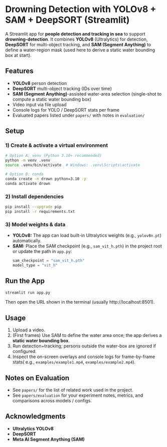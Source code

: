 # Drowning Detection with YOLOv8 + SAM + DeepSORT (Streamlit)

A Streamlit app for **people detection and tracking in sea** to support **drowning-detection**.
It combines **YOLOv8** (Ultralytics) for detection, **DeepSORT** for multi-object tracking, and **SAM (Segment Anything)** to define a water-region mask (used here to derive a static water bounding box at start).

## Features
-  **YOLOv8** person detection
-  **DeepSORT** multi-object tracking (IDs over time)
-  **SAM (Segment Anything)**-assisted water-area selection (single-shot to compute a static water bounding box)
-  Video input via file upload 
-  Console logs for YOLO / DeepSORT stats per frame
-  Evaluated papers listed under `papers/` with notes in `evaluation/`


## Setup

### 1) Create & activate a virtual environment
```bash
# Option A: venv (Python 3.10+ recommended)
python -m venv .venv
source .venv/bin/activate  # Windows: .venv\Scripts\activate

# Option B: conda
conda create -n drown python=3.10 -y
conda activate drown
```

### 2) Install dependencies
```bash
pip install --upgrade pip
pip install -r requirements.txt
```


### 3) Model weights & data
- **YOLOv8:** The app can load built-in Ultralytics weights (e.g., `yolov8n.pt`) automatically.
- **SAM:** Place the SAM checkpoint (e.g., `sam_vit_h.pth`) in the project root or update the path in `app.py`:
  ```python
  sam_checkpoint = "sam_vit_h.pth"
  model_type = "vit_h"
  ```

## Run the App
```bash
streamlit run app.py
```
Then open the URL shown in the terminal (usually http://localhost:8501).

## Usage
1. Upload a video.
2. (First frames) Use SAM to define the water area once; the app derives a **static water bounding box**.
3. Run detection+tracking; persons outside the water-box are ignored if configured.
4. Inspect the on-screen overlays and console logs for frame-by-frame stats( e.g., `examples/example1.mp4`, `examples/example2.mp4`).

## Notes on Evaluation
- See `papers/` for the list of related work used in the project.
- See `papers/evaluation` for your experiment notes, metrics, and comparisons across models / configs.


## Acknowledgments
- **Ultralytics YOLOv8**
- **DeepSORT**
- **Meta AI Segment Anything (SAM)**
